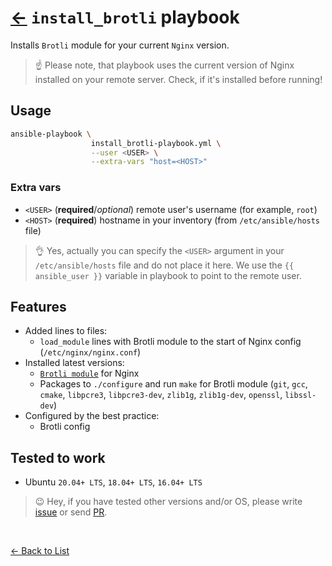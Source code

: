 # [←](https://github.com/truewebartisans/useful-playbooks) `install_brotli` playbook

Installs `Brotli` module for your current `Nginx` version.

> ☝️ Please note, that playbook uses the current version of Nginx installed on your remote server. Check, if it's installed before running!

## Usage

```bash
ansible-playbook \
                  install_brotli-playbook.yml \
                  --user <USER> \
                  --extra-vars "host=<HOST>"
```

### Extra vars

- `<USER>` (**required**/_optional_) remote user's username (for example, `root`)
- `<HOST>` (**required**) hostname in your inventory (from `/etc/ansible/hosts` file)

> 👌 Yes, actually you can specify the `<USER>` argument in your `/etc/ansible/hosts` file and do not place it here. We use the `{{ ansible_user }}` variable in playbook to point to the remote user.

## Features

- Added lines to files:
  - `load_module` lines with Brotli module to the start of Nginx config (`/etc/nginx/nginx.conf`)
- Installed latest versions:
  - [`Brotli module`](https://github.com/google/ngx_brotli) for Nginx
  - Packages to `./configure` and run `make` for Brotli module (`git`, `gcc`, `cmake`, `libpcre3`, `libpcre3-dev`, `zlib1g`, `zlib1g-dev`, `openssl`, `libssl-dev`)
- Configured by the best practice:
  - Brotli config

## Tested to work

- Ubuntu `20.04+ LTS`, `18.04+ LTS`, `16.04+ LTS`

> 😉 Hey, if you have tested other versions and/or OS, please write [issue](https://github.com/truewebartisans/useful-playbooks/issues/new) or send [PR](https://github.com/truewebartisans/useful-playbooks/pulls).

<br/>

[← Back to List](https://github.com/truewebartisans/useful-playbooks#-available-playbooks)
